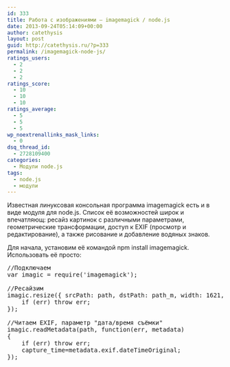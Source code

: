 ```yaml
---
id: 333
title: Работа с изображениями — imagemagick / node.js
date: 2013-09-24T05:14:09+00:00
author: catethysis
layout: post
guid: http://catethysis.ru/?p=333
permalink: /imagemagick-node-js/
ratings_users:
  - 2
  - 2
  - 2
ratings_score:
  - 10
  - 10
  - 10
ratings_average:
  - 5
  - 5
  - 5
wp_noextrenallinks_mask_links:
  - 0
dsq_thread_id:
  - 2728109400
categories:
  - Модули node.js
tags:
  - node.js
  - модули
---
```

Известная линуксовая консольная программа imagemagick есть и в виде модуля для node.js. Список её возможностей широк и впечатляющ: ресайз картинок с различными параметрами, геометрические трансформации, доступ к EXIF (просмотр и редактирование), а также рисование и добавление водяных знаков.

<!--more-->

Для начала, установим её командой npm install imagemagick. Использовать её просто:

<pre>//Подключаем
var imagic = require('imagemagick');

//Ресайзим
imagic.resize({ srcPath: path, dstPath: path_m, width: 1621, filter: 'Point' }, function(err, stdout, stderr){
    if (err) throw err;
});

//Читаем EXIF, параметр "дата/время съёмки"
imagic.readMetadata(path, function(err, metadata)
{
    if (err) throw err;
    capture_time=metadata.exif.dateTimeOriginal;
});</pre>